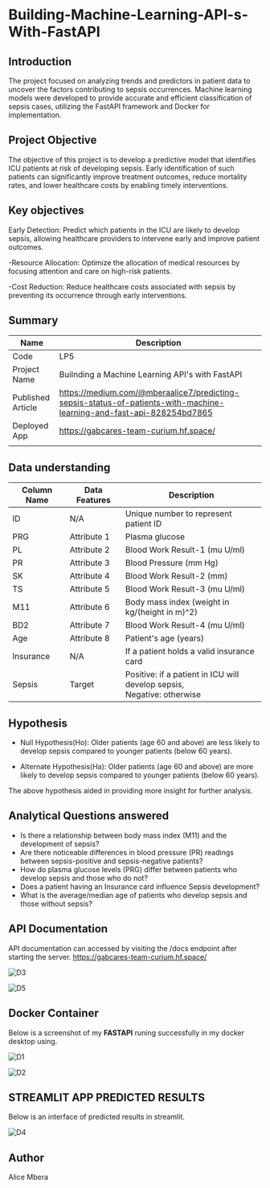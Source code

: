 # Building-Machine-Learning-API-s-With-FastAPI

## Introduction
The project focused on analyzing trends and predictors in patient data to uncover the factors contributing to sepsis occurrences. Machine learning models were developed to provide accurate and efficient classification of sepsis cases, utilizing the FastAPI framework and Docker for implementation.

## Project Objective
The objective of this project is to develop a predictive model that identifies ICU patients at risk of developing sepsis. Early identification of such patients can significantly improve treatment outcomes, reduce mortality rates, and lower healthcare costs by enabling timely interventions.

## Key objectives 
Early Detection: Predict which patients in the ICU are likely to develop sepsis, allowing healthcare providers to intervene early and improve patient outcomes.

-Resource Allocation: Optimize the allocation of medical resources by focusing attention and care on high-risk patients.
 
-Cost Reduction: Reduce healthcare costs associated with sepsis by preventing its occurrence through early interventions.

## Summary

| Name                       | Description        |
| -------------------------- | ------------------ | 
| Code                       | LP5                | 
| Project Name               | Builnding a Machine Learning API's with FastAPI | 
| Published Article          | https://medium.com/@mberaalice7/predicting-sepsis-status-of-patients-with-machine-learning-and-fast-api-828254bd7865 |
| Deployed App               | https://gabcares-team-curium.hf.space/   |
|                            |                    | 

## Data understanding 


| Column Name | Data Features | Description                                      |
|-------------|-----------------|--------------------------------------------------|
| ID          | N/A             | Unique number to represent patient ID             |
| PRG         | Attribute 1     | Plasma glucose                                   |
| PL          | Attribute 2     | Blood Work Result-1 (mu U/ml)                    |
| PR          | Attribute 3     | Blood Pressure (mm Hg)                           |
| SK          | Attribute 4     | Blood Work Result-2 (mm)                         |
| TS          | Attribute 5     | Blood Work Result-3 (mu U/ml)                    |
| M11         | Attribute 6     | Body mass index (weight in kg/(height in m)^2)   |
| BD2         | Attribute 7     | Blood Work Result-4 (mu U/ml)                    |
| Age         | Attribute 8     | Patient's age (years)                            |
| Insurance   | N/A             | If a patient holds a valid insurance card         |
| Sepsis      | Target          | Positive: if a patient in ICU will develop sepsis,<br> Negative: otherwise |

## Hypothesis 
- Null Hypothesis(Ho): Older patients (age 60 and above) are less likely to develop sepsis compared to younger patients (below 60 years).

- Alternate Hypothesis(Ha): Older patients (age 60 and above) are more likely to develop sepsis compared to younger patients (below 60 years).

The above hypothesis aided in providing more insight for further analysis.

## Analytical Questions answered

- Is there a relationship between body mass index (M11) and the development of sepsis?
- Are there noticeable differences in blood pressure (PR) readings between sepsis-positive and sepsis-negative patients?
- How do plasma glucose levels (PRG) differ between patients who develop sepsis and those who do not?
- Does a patient having an Insurance card influence Sepsis development?
- What is the average/median age of patients who develop sepsis and those without sepsis?

## API Documentation
API documentation can accessed  by visiting the /docs endpoint after starting the server. https://gabcares-team-curium.hf.space/

![D3](https://github.com/user-attachments/assets/ee221f57-d2aa-457b-b397-7beb4c29e6bb)

![D5](https://github.com/user-attachments/assets/13c1358f-d9fb-4268-8658-8b146a8535e8)

## Docker Container
Below is a screenshot of my **FASTAPI** runing successfully in my docker desktop using. 

![D1](https://github.com/user-attachments/assets/76392046-90b3-467d-8db9-d2ec4ab97fc9)

![D2](https://github.com/user-attachments/assets/28764afc-1f49-4c0d-b28a-baffec5e5c48)

## STREAMLIT APP PREDICTED RESULTS
Below is an interface of predicted results in streamlit.

![D4](https://github.com/user-attachments/assets/706cae96-29f4-44c3-8f2a-0c048296a3fd)


## Author

Alice Mbera








  

  





